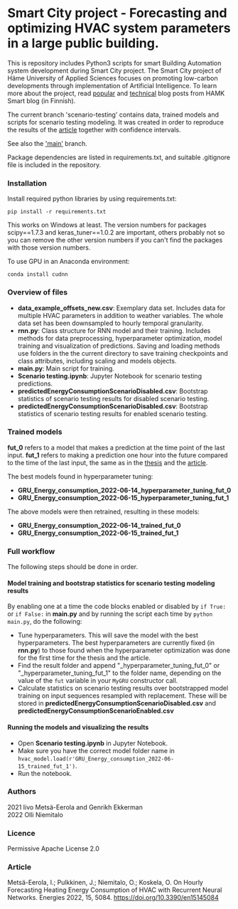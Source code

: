 # Smart City project - Forecasting and optimizing HVAC system parameters in a large public building.

This is repository includes Python3 scripts for smart Building Automation system development during Smart City project. The Smart City project of Häme University of Applied Sciences focuses on promoting low-carbon developments through implementation of Artificial Intelligence. To learn more about the project, read [popular](https://blog.hamk.fi/hamk-smart/koneoppiminen-alykkaissa-rakennuksissa/) and [technical](https://blog.hamk.fi/hamk-smart/alykaupunki-hanke-edistaa-tekoalyn-tuotteistamista-rakennuksissa/) blog posts from HAMK Smart blog (in Finnish).

The current branch 'scenario-testing' contains data, trained models and scripts for scenario testing modeling. It was created in order to reproduce the results of the [article](https://doi.org/10.3390/en15145084) together with confidence intervals.

See also the ['main'](https://github.com/hamk-uas/HAMK_Smart_City/tree/main) branch.

Package dependencies are listed in requirements.txt, and suitable .gitignore file is included in the repository.

### Installation
Install required python libraries by using requirements.txt:
```
pip install -r requirements.txt
```

This works on Windows at least. The version numbers for packages scipy==1.7.3 and keras_tuner==1.0.2 are important, others probably not so you can remove the other version numbers if you can't find the packages with those version numbers.

To use GPU in an Anaconda environment:

```
conda install cudnn
```

### Overview of files
* __data_example_offsets_new.csv__: Exemplary data set. Includes data for multiple HVAC parameters in addition to weather variables. The whole data set has been downsampled to hourly temporal granularity.
* __rnn.py__: Class structure for RNN model and their training. Includes methods for data preprocessing, hyperparameter optimization, model training and visualization of predictions. Saving and loading methods use folders in the the current directory to save training checkpoints and class attributes, including scaling and models objects. 
* __main.py__: Main script for training.
* __Scenario testing.ipynb__: Jupyter Notebook for scenario testing predictions.
* __predictedEnergyConsumptionScenarioDisabled.csv__: Bootstrap statistics of scenario testing results for disabled scenario testing.
* __predictedEnergyConsumptionScenarioDisabled.csv__: Bootstrap statistics of scenario testing results for enabled scenario testing.

### Trained models

__fut_0__ refers to a model that makes a prediction at the time point of the last input. __fut_1__ refers to making a prediction one hour into the future compared to the time of the last input, the same as in the [thesis](http://urn.fi/URN:NBN:fi:aalto-202202061759) and the [article](https://doi.org/10.3390/en15145084).

The best models found in hyperparameter tuning:
* __GRU_Energy_consumption_2022-06-14_hyperparameter_tuning_fut_0__
* __GRU_Energy_consumption_2022-06-15_hyperparameter_tuning_fut_1__

The above models were then retrained, resulting in these models:
* __GRU_Energy_consumption_2022-06-14_trained_fut_0__
* __GRU_Energy_consumption_2022-06-15_trained_fut_1__

### Full workflow

The following steps should be done in order.

#### Model training and bootstrap statistics for scenario testing modeling results
By enabling one at a time the code blocks enabled or disabled by `if True:` or `if False:` in __main.py__ and by running the script each time by `python main.py`, do the following:
* Tune hyperparameters. This will save the model with the best hyperparameters. The best hyperparameters are currently fixed (in __rnn.py__) to those found when the hyperparameter optimization was done for the first time for the thesis and the article.
* Find the result folder and append "_hyperparameter_tuning_fut_0" or "_hyperparameter_tuning_fut_1" to the folder name, depending on the value of the `fut` variable in your `MyGRU` constructor call.
* Calculate statistics on scenario testing results over bootstrapped model training on input sequences resampled with replacement. These will be stored in __predictedEnergyConsumptionScenarioDisabled.csv__ and __predictedEnergyConsumptionScenarioEnabled.csv__

#### Running the models and visualizing the results
* Open __Scenario testing.ipynb__ in Jupyter Notebook.
* Make sure you have the correct model folder name in `hvac_model.load(r'GRU_Energy_consumption_2022-06-15_trained_fut_1')`.
* Run the notebook.

### Authors
2021 Iivo Metsä-Eerola and Genrikh Ekkerman<br>
2022 Olli Niemitalo

### Licence
Permissive Apache License 2.0

### Article
Metsä-Eerola, I.; Pulkkinen, J.; Niemitalo, O.; Koskela, O. On Hourly Forecasting Heating Energy Consumption of HVAC with Recurrent Neural Networks. Energies 2022, 15, 5084. https://doi.org/10.3390/en15145084
